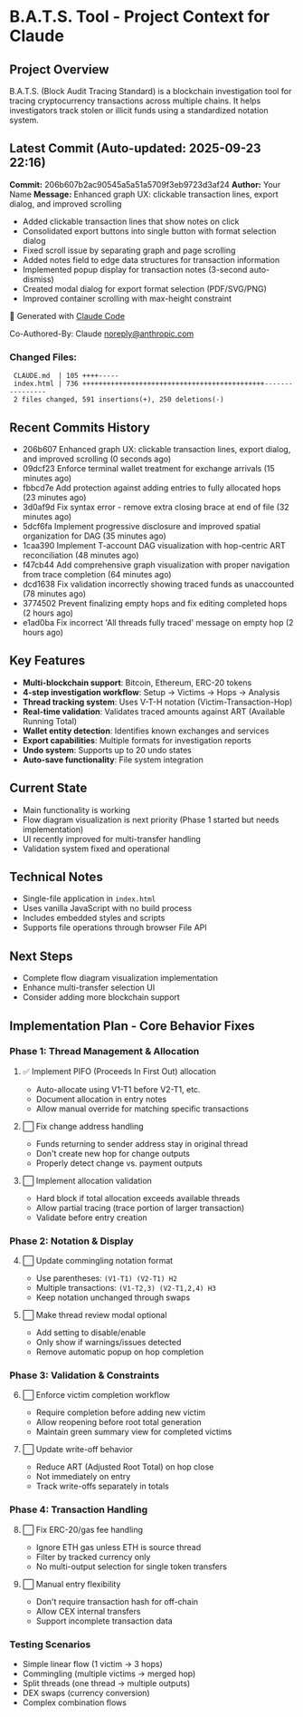 # B.A.T.S. Tool - Project Context for Claude

## Project Overview
B.A.T.S. (Block Audit Tracing Standard) is a blockchain investigation tool for tracing cryptocurrency transactions across multiple chains. It helps investigators track stolen or illicit funds using a standardized notation system.

## Latest Commit (Auto-updated: 2025-09-23 22:16)

**Commit:** 206b607b2ac90545a5a51a5709f3eb9723d3af24
**Author:** Your Name
**Message:** Enhanced graph UX: clickable transaction lines, export dialog, and improved scrolling

- Added clickable transaction lines that show notes on click
- Consolidated export buttons into single button with format selection dialog
- Fixed scroll issue by separating graph and page scrolling
- Added notes field to edge data structures for transaction information
- Implemented popup display for transaction notes (3-second auto-dismiss)
- Created modal dialog for export format selection (PDF/SVG/PNG)
- Improved container scrolling with max-height constraint

🤖 Generated with [Claude Code](https://claude.ai/code)

Co-Authored-By: Claude <noreply@anthropic.com>

### Changed Files:
```
 CLAUDE.md  | 105 ++++-----
 index.html | 736 +++++++++++++++++++++++++++++++++++++++++++++----------------
 2 files changed, 591 insertions(+), 250 deletions(-)
```

## Recent Commits History

- 206b607 Enhanced graph UX: clickable transaction lines, export dialog, and improved scrolling (0 seconds ago)
- 09dcf23 Enforce terminal wallet treatment for exchange arrivals (15 minutes ago)
- fbbcd7e Add protection against adding entries to fully allocated hops (23 minutes ago)
- 3d0af9d Fix syntax error - remove extra closing brace at end of file (32 minutes ago)
- 5dcf6fa Implement progressive disclosure and improved spatial organization for DAG (35 minutes ago)
- 1caa390 Implement T-account DAG visualization with hop-centric ART reconciliation (48 minutes ago)
- f47cb44 Add comprehensive graph visualization with proper navigation from trace completion (64 minutes ago)
- dcd1638 Fix validation incorrectly showing traced funds as unaccounted (78 minutes ago)
- 3774502 Prevent finalizing empty hops and fix editing completed hops (2 hours ago)
- e1ad0ba Fix incorrect 'All threads fully traced' message on empty hop (2 hours ago)

## Key Features
- **Multi-blockchain support**: Bitcoin, Ethereum, ERC-20 tokens
- **4-step investigation workflow**: Setup → Victims → Hops → Analysis
- **Thread tracking system**: Uses V-T-H notation (Victim-Transaction-Hop)
- **Real-time validation**: Validates traced amounts against ART (Available Running Total)
- **Wallet entity detection**: Identifies known exchanges and services
- **Export capabilities**: Multiple formats for investigation reports
- **Undo system**: Supports up to 20 undo states
- **Auto-save functionality**: File system integration

## Current State
- Main functionality is working
- Flow diagram visualization is next priority (Phase 1 started but needs implementation)
- UI recently improved for multi-transfer handling
- Validation system fixed and operational

## Technical Notes
- Single-file application in `index.html`
- Uses vanilla JavaScript with no build process
- Includes embedded styles and scripts
- Supports file operations through browser File API

## Next Steps
- Complete flow diagram visualization implementation
- Enhance multi-transfer selection UI
- Consider adding more blockchain support

## Implementation Plan - Core Behavior Fixes

### Phase 1: Thread Management & Allocation
1. ✅ Implement PIFO (Proceeds In First Out) allocation
   - Auto-allocate using V1-T1 before V2-T1, etc.
   - Document allocation in entry notes
   - Allow manual override for matching specific transactions

2. ⬜ Fix change address handling
   - Funds returning to sender address stay in original thread
   - Don't create new hop for change outputs
   - Properly detect change vs. payment outputs

3. ⬜ Implement allocation validation
   - Hard block if total allocation exceeds available threads
   - Allow partial tracing (trace portion of larger transaction)
   - Validate before entry creation

### Phase 2: Notation & Display
4. ⬜ Update commingling notation format
   - Use parentheses: `(V1-T1) (V2-T1) H2`
   - Multiple transactions: `(V1-T2,3) (V2-T1,2,4) H3`
   - Keep notation unchanged through swaps

5. ⬜ Make thread review modal optional
   - Add setting to disable/enable
   - Only show if warnings/issues detected
   - Remove automatic popup on hop completion

### Phase 3: Validation & Constraints
6. ⬜ Enforce victim completion workflow
   - Require completion before adding new victim
   - Allow reopening before root total generation
   - Maintain green summary view for completed victims

7. ⬜ Update write-off behavior
   - Reduce ART (Adjusted Root Total) on hop close
   - Not immediately on entry
   - Track write-offs separately in totals

### Phase 4: Transaction Handling
8. ⬜ Fix ERC-20/gas fee handling
   - Ignore ETH gas unless ETH is source thread
   - Filter by tracked currency only
   - No multi-output selection for single token transfers

9. ⬜ Manual entry flexibility
   - Don't require transaction hash for off-chain
   - Allow CEX internal transfers
   - Support incomplete transaction data

### Testing Scenarios
- Simple linear flow (1 victim → 3 hops)
- Commingling (multiple victims → merged hop)
- Split threads (one thread → multiple outputs)
- DEX swaps (currency conversion)
- Complex combination flows
